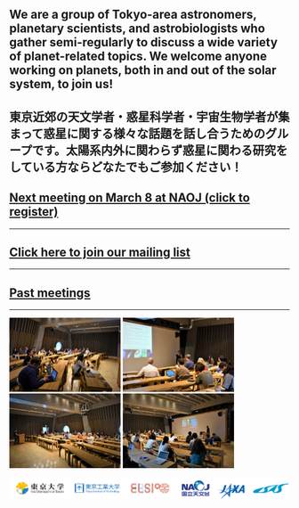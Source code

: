 We are a group of Tokyo-area astronomers, planetary scientists, and astrobiologists who gather semi-regularly to discuss a wide variety of planet-related topics. We welcome anyone working on planets, both in and out of the solar system, to join us!
---
東京近郊の天文学者・惑星科学者・宇宙生物学者が集まって惑星に関する様々な話題を話し合うためのグループです。太陽系内外に関わらず惑星に関わる研究をしている方ならどなたでもご参加ください！
---
## [Next meeting on March 8 at NAOJ (click to register)](https://docs.google.com/forms/d/e/1FAIpQLSfrMwzkpNRLFv6PzLwp7jJSLlFsYxHj3m50llFXlJO9CyRn4Q/viewform?usp=sf_link)
---
## [Click here to join our mailing list](http://goo.gl/tLDPFM)
---
## [Past meetings](meetings)
---
<img src="images/meetings/taps2/1.jpg" alt="drawing" width="200"/> <img src="images/meetings/taps2/2.jpg" alt="drawing" width="200"/> <img src="images/meetings/taps2/3.jpg" alt="drawing" width="200"/> <img src="images/meetings/taps2/4.jpg" alt="drawing" width="200"/>

![](images/logos.png)
